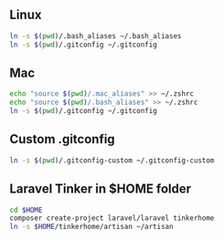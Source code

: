 ## Linux

```bash
ln -s $(pwd)/.bash_aliases ~/.bash_aliases
ln -s $(pwd)/.gitconfig ~/.gitconfig
```

## Mac

```bash
echo "source $(pwd)/.mac_aliases" >> ~/.zshrc
echo "source $(pwd)/.bash_aliases" >> ~/.zshrc
ln -s $(pwd)/.gitconfig ~/.gitconfig
```

## Custom .gitconfig

```bash
ln -s $(pwd)/.gitconfig-custom ~/.gitconfig-custom
```

## Laravel Tinker in $HOME folder

```bash
cd $HOME
composer create-project laravel/laravel tinkerhome
ln -s $HOME/tinkerhome/artisan ~/artisan
```